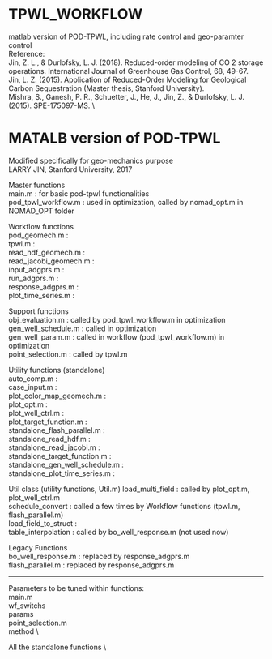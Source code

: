 # TPWL_WORKFLOW
matlab version of POD-TPWL, including rate control and geo-paramter control	\
Reference: \
Jin, Z. L., & Durlofsky, L. J. (2018). Reduced-order modeling of CO 2 storage operations. International Journal of Greenhouse Gas Control, 68, 49-67. \
Jin, L. Z. (2015). Application of Reduced-Order Modeling for Geological Carbon Sequestration (Master thesis, Stanford University). \
Mishra, S., Ganesh, P. R., Schuetter, J., He, J., Jin, Z., & Durlofsky, L. J. (2015). SPE-175097-MS. \


# MATALB version of POD-TPWL
Modified specifically for geo-mechanics purpose \
LARRY JIN, Stanford University, 2017

Master functions	\
			main.m 				: for basic pod-tpwl functionalities \
			pod_tpwl_workflow.m 		: used in optimization, called by nomad_opt.m in NOMAD_OPT folder	

Workflow functions	\
			pod_geomech.m			:	\
			tpwl.m				:	\
			read_hdf_geomech.m		:	\
			read_jacobi_geomech.m		:	\
			input_adgprs.m			:	\
			run_adgprs.m			:	\
			response_adgprs.m		:	\
			plot_time_series.m		:	

Support functions	\
			obj_evaluation.m		: called by pod_tpwl_workflow.m in optimization	\
			gen_well_schedule.m		: called in optimization	\
			gen_well_param.m		: called in workflow (pod_tpwl_workflow.m) in optimization	\
			point_selection.m		: called by tpwl.m	

Utility functions (standalone)	\
			auto_comp.m			:	\
			case_input.m			:	\
			plot_color_map_geomech.m	:	\
			plot_opt.m 			:	\
			plot_well_ctrl.m		:	\
			plot_target_function.m 		:	\
			standalone_flash_parallel.m	:	\
			standalone_read_hdf.m 		:	\
			standalone_read_jacobi.m	:	\
			standalone_target_function.m	:	\
			standalone_gen_well_schedule.m  :	\
			standalone_plot_time_series.m	:	

Util class (utility functions, Util.m)
			load_multi_field 		: called by plot_opt.m, plot_well_ctrl.m	\
			schedule_convert		: called a few times by Workflow functions (tpwl.m, flash_parallel.m)	\
			load_field_to_struct 		:	\
			table_interpolation		: called by bo_well_response.m (not used now)	

Legacy Functions	\
			bo_well_response.m		: replaced by response_adgprs.m	\
			flash_parallel.m		: replaced by response_adgprs.m	

---------------------------------------------------------------------------------------
Parameters to be tuned within functions:	\
main.m	\
			wf_switchs	\
			params	\
point_selection.m	\
			method	\

All the standalone functions	\
